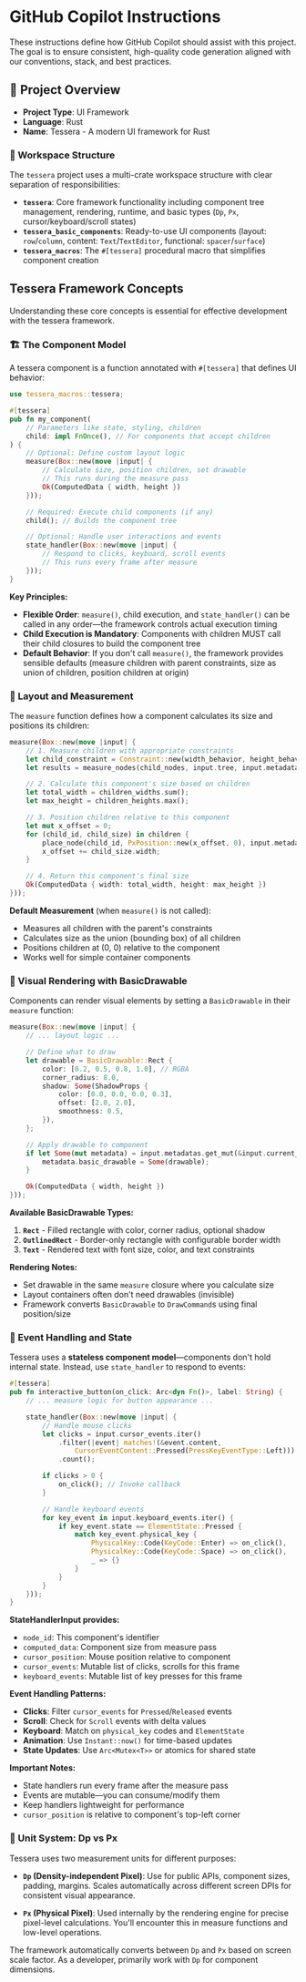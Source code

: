 # GitHub Copilot Instructions

These instructions define how GitHub Copilot should assist with this project. The goal is to ensure consistent, high-quality code generation aligned with our conventions, stack, and best practices.

## 🧠 Project Overview

- **Project Type**: UI Framework
- **Language**: Rust
- **Name**: Tessera - A modern UI framework for Rust

### 📁 Workspace Structure

The `tessera` project uses a multi-crate workspace structure with clear separation of responsibilities:

- **`tessera`**: Core framework functionality including component tree management, rendering, runtime, and basic types (`Dp`, `Px`, cursor/keyboard/scroll states)
- **`tessera_basic_components`**: Ready-to-use UI components (layout: `row`/`column`, content: `Text`/`TextEditor`, functional: `spacer`/`surface`)
- **`tessera_macros`**: The `#[tessera]` procedural macro that simplifies component creation

## Tessera Framework Concepts

Understanding these core concepts is essential for effective development with the tessera framework.

### 🏗️ The Component Model

A tessera component is a function annotated with `#[tessera]` that defines UI behavior:

```rust
use tessera_macros::tessera;

#[tessera]
pub fn my_component(
    // Parameters like state, styling, children
    child: impl FnOnce(), // For components that accept children
) {
    // Optional: Define custom layout logic
    measure(Box::new(move |input| {
        // Calculate size, position children, set drawable
        // This runs during the measure pass
        Ok(ComputedData { width, height })
    }));

    // Required: Execute child components (if any)
    child(); // Builds the component tree

    // Optional: Handle user interactions and events
    state_handler(Box::new(move |input| {
        // Respond to clicks, keyboard, scroll events
        // This runs every frame after measure
    }));
}
```

**Key Principles:**

- **Flexible Order**: `measure()`, child execution, and `state_handler()` can be called in any order—the framework controls actual execution timing
- **Child Execution is Mandatory**: Components with children MUST call their child closures to build the component tree
- **Default Behavior**: If you don't call `measure()`, the framework provides sensible defaults (measure children with parent constraints, size as union of children, position children at origin)

### 📏 Layout and Measurement

The `measure` function defines how a component calculates its size and positions its children:

```rust
measure(Box::new(move |input| {
    // 1. Measure children with appropriate constraints
    let child_constraint = Constraint::new(width_behavior, height_behavior);
    let results = measure_nodes(child_nodes, input.tree, input.metadatas);

    // 2. Calculate this component's size based on children
    let total_width = children_widths.sum();
    let max_height = children_heights.max();

    // 3. Position children relative to this component
    let mut x_offset = 0;
    for (child_id, child_size) in children {
        place_node(child_id, PxPosition::new(x_offset, 0), input.metadatas);
        x_offset += child_size.width;
    }

    // 4. Return this component's final size
    Ok(ComputedData { width: total_width, height: max_height })
}));
```

**Default Measurement** (when `measure()` is not called):

- Measures all children with the parent's constraints
- Calculates size as the union (bounding box) of all children
- Positions children at (0, 0) relative to the component
- Works well for simple container components

### 🎨 Visual Rendering with BasicDrawable

Components can render visual elements by setting a `BasicDrawable` in their `measure` function:

```rust
measure(Box::new(move |input| {
    // ... layout logic ...

    // Define what to draw
    let drawable = BasicDrawable::Rect {
        color: [0.2, 0.5, 0.8, 1.0], // RGBA
        corner_radius: 8.0,
        shadow: Some(ShadowProps {
            color: [0.0, 0.0, 0.0, 0.3],
            offset: [2.0, 2.0],
            smoothness: 0.5,
        }),
    };

    // Apply drawable to component
    if let Some(mut metadata) = input.metadatas.get_mut(&input.current_node_id) {
        metadata.basic_drawable = Some(drawable);
    }

    Ok(ComputedData { width, height })
}));
```

**Available BasicDrawable Types:**

1. **`Rect`** - Filled rectangle with color, corner radius, optional shadow
2. **`OutlinedRect`** - Border-only rectangle with configurable border width
3. **`Text`** - Rendered text with font size, color, and text constraints

**Rendering Notes:**

- Set drawable in the same `measure` closure where you calculate size
- Layout containers often don't need drawables (invisible)
- Framework converts `BasicDrawable` to `DrawCommand`s using final position/size

### 🎯 Event Handling and State

Tessera uses a **stateless component model**—components don't hold internal state. Instead, use `state_handler` to respond to events:

```rust
#[tessera]
pub fn interactive_button(on_click: Arc<dyn Fn()>, label: String) {
    // ... measure logic for button appearance ...

    state_handler(Box::new(move |input| {
        // Handle mouse clicks
        let clicks = input.cursor_events.iter()
            .filter(|event| matches!(&event.content,
                CursorEventContent::Pressed(PressKeyEventType::Left)))
            .count();

        if clicks > 0 {
            on_click(); // Invoke callback
        }

        // Handle keyboard events
        for key_event in input.keyboard_events.iter() {
            if key_event.state == ElementState::Pressed {
                match key_event.physical_key {
                    PhysicalKey::Code(KeyCode::Enter) => on_click(),
                    PhysicalKey::Code(KeyCode::Space) => on_click(),
                    _ => {}
                }
            }
        }
    }));
}
```

**StateHandlerInput provides:**

- `node_id`: This component's identifier
- `computed_data`: Component size from measure pass
- `cursor_position`: Mouse position relative to component
- `cursor_events`: Mutable list of clicks, scrolls for this frame
- `keyboard_events`: Mutable list of key presses for this frame

**Event Handling Patterns:**

- **Clicks**: Filter `cursor_events` for `Pressed`/`Released` events
- **Scroll**: Check for `Scroll` events with delta values
- **Keyboard**: Match on `physical_key` codes and `ElementState`
- **Animation**: Use `Instant::now()` for time-based updates
- **State Updates**: Use `Arc<Mutex<T>>` or atomics for shared state

**Important Notes:**

- State handlers run every frame after the measure pass
- Events are mutable—you can consume/modify them
- Keep handlers lightweight for performance
- `cursor_position` is relative to component's top-left corner

### 📐 Unit System: Dp vs Px

Tessera uses two measurement units for different purposes:

- **`Dp` (Density-independent Pixel)**: Use for public APIs, component sizes, padding, margins. Scales automatically across different screen DPIs for consistent visual appearance.

- **`Px` (Physical Pixel)**: Used internally by the rendering engine for precise pixel-level calculations. You'll encounter this in measure functions and low-level operations.

The framework automatically converts between `Dp` and `Px` based on screen scale factor. As a developer, primarily work with `Dp` for component dimensions.
